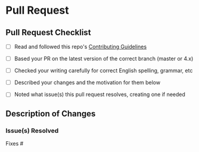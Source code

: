 <!--- Before submitting your pull request, --->
<!--- please complete as much as possible of the following checklist: --->

# Pull Request

## Pull Request Checklist

* [ ] Read and followed this repo's [Contributing Guidelines](https://github.com/spyder-ide/spyder-docs/blob/master/CONTRIBUTING.md)
* [ ] Based your PR on the latest version of the correct branch (master or 4.x)
* [ ] Checked your writing carefully for correct English spelling, grammar, etc
* [ ] Described your changes and the motivation for them below
* [ ] Noted what issue(s) this pull request resolves, creating one if needed


## Description of Changes

<!--- Describe what you've changed and why. --->




### Issue(s) Resolved

<!--- Pull requests should typically resolve at least one—preferably only one— --->
<!--- outstanding issue; create a new one if no relevant issue exists. --->
<!--- List the issue(s) below, in the form "Fixes #1234" . One per line. --->
<!--- However, smaller fixes, maintenance or trivial changes don't need one. --->

Fixes #


<!--- Thanks for your help making Spyder --->
<!--- and its documentation better for everyone! --->
